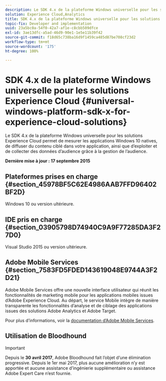 ```yaml
---
description: Le SDK 4.x de la plateforme Windows universelle pour les solutions Experience Cloud permet de mesurer les applications Windows 10 natives, de diffuser du contenu ciblé dans votre application, ainsi que d’exploiter et de collecter des données d’audience grâce à la gestion de l’audience.
solution: Experience Cloud,Analytics
title: SDK 4.x de la plateforme Windows universelle pour les solutions Experience Cloud
topic-fix: Developer and implementation
uuid: 23a5bc0a-54f0-42a7-af1e-c8cbb509dfce
exl-id: 3ae13dfc-a5ad-46d9-90e1-1e5e11b39f42
source-git-commit: f18d65c738ba16d9f1459ca485d87be708cf23d2
workflow-type: tm+mt
source-wordcount: '175'
ht-degree: 100%

---
```


# SDK 4.x de la plateforme Windows universelle pour les solutions Experience Cloud {#universal-windows-platform-sdk-x-for-experience-cloud-solutions}

Le SDK 4.x de la plateforme Windows universelle pour les solutions Experience Cloud permet de mesurer les applications Windows 10 natives, de diffuser du contenu ciblé dans votre application, ainsi que d’exploiter et de collecter des données d’audience grâce à la gestion de l’audience.

**Dernière mise à jour : 17 septembre 2015**

## Plateformes prises en charge {#section_45978BF5C62E4986AAB7FFD96402BF2D}

Windows 10 ou version ultérieure.

## IDE pris en charge {#section_03905798D74940C9A9F77285DA3F27D0}

Visual Studio 2015 ou version ultérieure.

## Adobe Mobile Services {#section_7583FD5FDED143619048E9744A3F2D21}

Adobe Mobile Services offre une nouvelle interface utilisateur qui réunit les fonctionnalités de marketing mobile pour les applications mobiles issues d’Adobe Experience Cloud. Au départ, le service Mobile intègre de manière transparente les fonctionnalités d’analyse et de ciblage des applications issues des solutions Adobe Analytics et Adobe Target.

Pour plus d’informations, voir la [documentation d’Adobe Mobile Services](/help/using/home.md).

## Utilisation de Bloodhound

>[!IMPORTANT]
>
>Depuis le **30 avril 2017**, Adobe Bloodhound fait l’objet d’une élimination progressive. Depuis le 1er mai 2017, plus aucune amélioration n’y est apportée et aucune assistance d’ingénierie supplémentaire ou assistance Adobe Expert Care n’est fournie.
